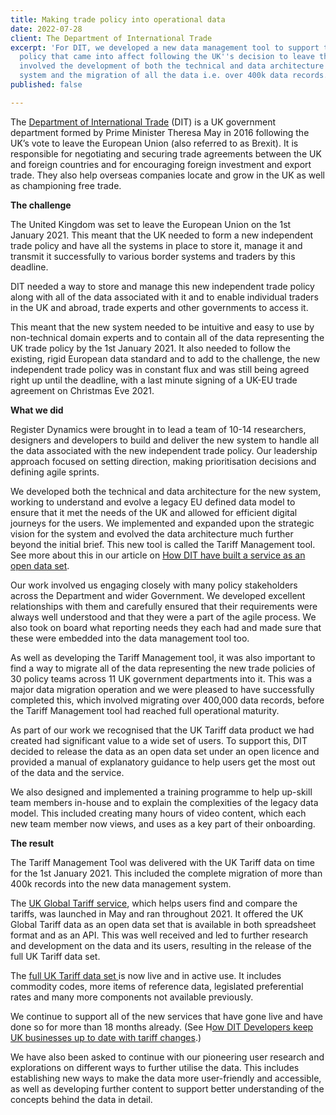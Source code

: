 ```yaml
---
title: Making trade policy into operational data
date: 2022-07-28
client: The Department of International Trade
excerpt: 'For DIT, we developed a new data management tool to support the new UK trade
  policy that came into affect following the UK''s decision to leave the EU. This
  involved the development of both the technical and data architecture of the new
  system and the migration of all the data i.e. over 400k data records. '
published: false

---
```

The [Department of International Trade](https://www.gov.uk/government/organisations/department-for-international-trade) (DIT) is a UK government department formed by Prime Minister Theresa May in 2016 following the UK’s vote to leave the European Union (also referred to as Brexit). It is responsible for negotiating and securing trade agreements between the UK and foreign countries and for encouraging foreign investment and export trade. They also help overseas companies locate and grow in the UK as well as championing free trade.

**The challenge**

The United Kingdom was set to leave the European Union on the 1st January 2021. This meant that the UK needed to form a new independent trade policy and have all the systems in place to store it, manage it and transmit it successfully to various border systems and traders by this deadline.

DIT needed a way to store and manage this new independent trade policy along with all of the data associated with it and to enable individual traders in the UK and abroad, trade experts and other governments to access it.

This meant that the new system needed to be intuitive and easy to use by non-technical domain experts and to contain all of the data representing the UK trade policy by the 1st January 2021. It also needed to follow the existing, rigid European data standard and to add to the challenge, the new independent trade policy was in constant flux and was still being agreed right up until the deadline, with a last minute signing of a UK-EU trade agreement on Christmas Eve 2021.

**What we did**

Register Dynamics were brought in to lead a team of 10-14 researchers, designers and developers to build and deliver the new system to handle all the data associated with the new independent trade policy. Our leadership approach focused on setting direction, making prioritisation decisions and defining agile sprints.

We developed both the technical and data architecture for the new system, working to understand and evolve a legacy EU defined data model to ensure that it met the needs of the UK and allowed for efficient digital journeys for the users. We implemented and expanded upon the strategic vision for the system and evolved the data architecture much further beyond the initial brief. This new tool is called the Tariff Management tool. See more about this in our article on [How DIT have built a service as an open data set](https://dataingovernment.blog.gov.uk/2020/08/18/how-dit-have-built-a-service-as-an-open-data-set/).

Our work involved us engaging closely with many policy stakeholders across the Department and wider Government. We developed excellent relationships with them and carefully ensured that their requirements were always well understood and that they were a part of the agile process. We also took on board what reporting needs they each had and made sure that these were embedded into the data management tool too.

As well as developing the Tariff Management tool, it was also important to find a way to migrate all of the data representing the new trade policies of 30 policy teams across 11 UK government departments into it. This was a major data migration operation and we were pleased to have successfully completed this, which involved migrating over 400,000 data records, before the Tariff Management tool had reached full operational maturity.

As part of our work we recognised that the UK Tariff data product we had created had significant value to a wide set of users. To support this, DIT decided to release the data as an open data set under an open licence and provided a manual of explanatory guidance to help users get the most out of the data and the service.

We also designed and implemented a training programme to help up-skill team members in-house and to explain the complexities of the legacy data model. This included creating many hours of video content, which each new team member now views, and uses as a key part of their onboarding.

**The result**

The Tariff Management Tool was delivered with the UK Tariff data on time for the 1st January 2021. This included the complete migration of more than 400k records into the new data management system.

The [UK Global Tariff service](https://digitaltrade.blog.gov.uk/2020/12/18/preparing-the-uk-tariff/), which helps users find and compare the tariffs, was launched in May and ran throughout 2021. It offered the UK Global Tariff data as an open data set that is available in both spreadsheet format and as an API. This was well received and led to further research and development on the data and its users, resulting in the release of the full UK Tariff data set.

The [full UK Tariff data set ](https://data.gov.uk/dataset/3bee9a8a-e69c-400e-add5-3345a87a8e25/tariffs-to-trade-with-the-uk-from-1-january-2021)is now live and in active use. It includes commodity codes, more items of reference data, legislated preferential rates and many more components not available previously.

We continue to support all of the new services that have gone live and have done so for more than 18 months already. (See H[ow DIT Developers keep UK businesses up to date with tariff changes](https://digitaltrade.blog.gov.uk/2021/06/08/how-dit-developers-keep-uk-businesses-up-to-date-with-tariff-changes/).)

We have also been asked to continue with our pioneering user research and explorations on different ways to further utilise the data. This includes establishing new ways to make the data more user-friendly and accessible, as well as developing further content to support better understanding of the concepts behind the data in detail.